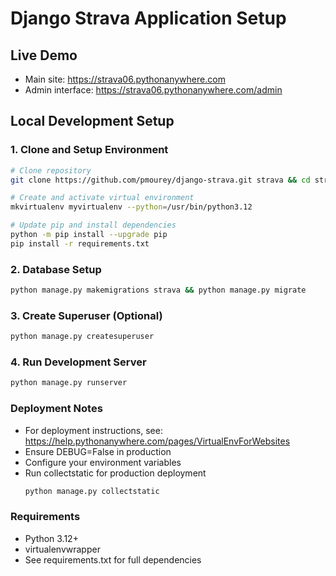 # Django Strava Application Setup

## Live Demo
- Main site: https://strava06.pythonanywhere.com
- Admin interface: https://strava06.pythonanywhere.com/admin

## Local Development Setup

### 1. Clone and Setup Environment
```bash
# Clone repository
git clone https://github.com/pmourey/django-strava.git strava && cd strava

# Create and activate virtual environment
mkvirtualenv myvirtualenv --python=/usr/bin/python3.12

# Update pip and install dependencies
python -m pip install --upgrade pip
pip install -r requirements.txt
```

### 2. Database Setup
```bash
python manage.py makemigrations strava && python manage.py migrate
```

### 3. Create Superuser (Optional)
```bash
python manage.py createsuperuser
```

### 4. Run Development Server
```bash
python manage.py runserver
```

### Deployment Notes
- For deployment instructions, see: https://help.pythonanywhere.com/pages/VirtualEnvForWebsites
- Ensure DEBUG=False in production 
- Configure your environment variables 
- Run collectstatic for production deployment
    ```bash
    python manage.py collectstatic
    ```

### Requirements
- Python 3.12+ 
- virtualenvwrapper 
- See requirements.txt for full dependencies


